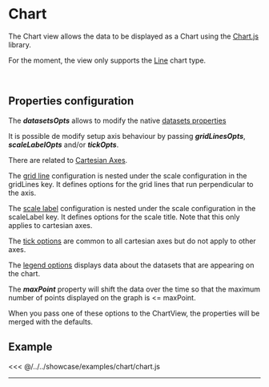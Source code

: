 # Chart

The Chart view allows the data to be displayed as a Chart using the [Chart.js](https://www.chartjs.org/) library.

For the moment, the view only supports the [Line](https://www.chartjs.org/docs/latest/charts/line.html) chart type.

<br/>
<DocumentationLoad path="/guide/api/ChartJsView.html"/>

## Properties configuration

The ***datasetsOpts*** allows to modify the native [datasets properties](https://www.chartjs.org/docs/latest/charts/line.html#dataset-properties)

It is possible de modify setup axis behaviour by passing ***gridLinesOpts***, ***scaleLabelOpts***  and/or ***tickOpts***.

There are related to [Cartesian Axes](https://www.chartjs.org/docs/latest/axes/cartesian/#cartesian-axes).

The [grid line](https://www.chartjs.org/docs/latest/axes/styling.html#grid-line-configuration) configuration is nested under the scale configuration in the gridLines key. It defines options for the grid lines that run perpendicular to the axis.

The [scale label](https://www.chartjs.org/docs/latest/axes/labelling.html#scale-title-configuration) configuration is nested under the scale configuration in the scaleLabel key. It defines options for the scale title. Note that this only applies to cartesian axes.

The [tick options](https://www.chartjs.org/docs/latest/axes/cartesian/#tick-configuration) are common to all cartesian axes but do not apply to other axes.

The [legend options](https://www.chartjs.org/docs/latest/configuration/legend.html?h=legend) displays data about the datasets that are appearing on the chart.

The ***maxPoint*** property will shift the data over the time so that the maximum number of points displayed on the graph is <= maxPoint.

When you pass one of these options to the ChartView, the properties will be merged with the defaults.

## Example

<<< @/../../showcase/examples/chart/chart.js

<hr class="demo-hr"/>
<br/><br/>

<Example path="/showcase/chart.html" style="border:none;width:100%;height: 500px" />

